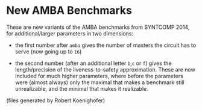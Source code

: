 New AMBA Benchmarks
====================

These are new variants of the AMBA benchmarks from SYNTCOMP 2014, for additional/larger parameters in two dimensions:

* the first number after `amba` gives the number of masters the circuit has to serve (now going up to `16`)

* the second number (after an additional letter `b`,`c` or `f`) gives the length/precision of the liveness-to-safety approximation. These are now included for much higher parameters, where before the parameters were (almost always) only the maximal that makes a benchmark still unrealizable, and the minimal that makes it realizable.

(files generated by Robert Koenighofer)